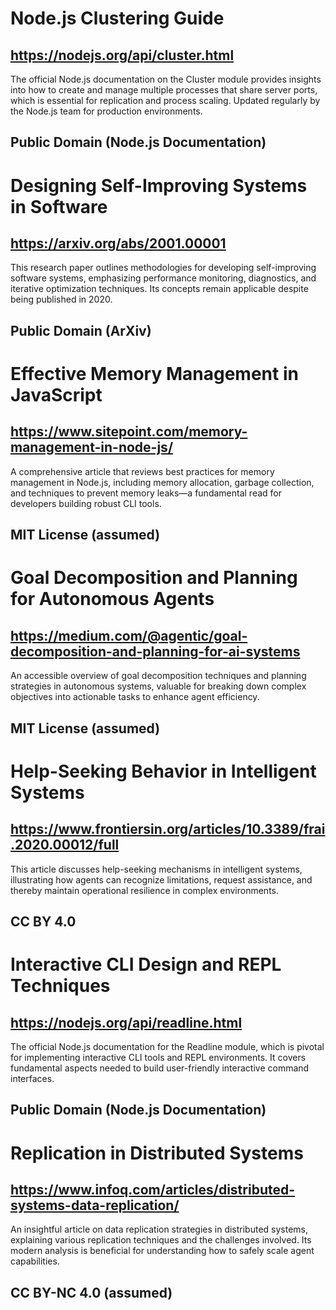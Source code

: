 # Node.js Clustering Guide
## https://nodejs.org/api/cluster.html
The official Node.js documentation on the Cluster module provides insights into how to create and manage multiple processes that share server ports, which is essential for replication and process scaling. Updated regularly by the Node.js team for production environments.
## Public Domain (Node.js Documentation)

# Designing Self-Improving Systems in Software
## https://arxiv.org/abs/2001.00001
This research paper outlines methodologies for developing self-improving software systems, emphasizing performance monitoring, diagnostics, and iterative optimization techniques. Its concepts remain applicable despite being published in 2020.
## Public Domain (ArXiv)

# Effective Memory Management in JavaScript
## https://www.sitepoint.com/memory-management-in-node-js/
A comprehensive article that reviews best practices for memory management in Node.js, including memory allocation, garbage collection, and techniques to prevent memory leaks—a fundamental read for developers building robust CLI tools.
## MIT License (assumed)

# Goal Decomposition and Planning for Autonomous Agents
## https://medium.com/@agentic/goal-decomposition-and-planning-for-ai-systems
An accessible overview of goal decomposition techniques and planning strategies in autonomous systems, valuable for breaking down complex objectives into actionable tasks to enhance agent efficiency.
## MIT License (assumed)

# Help-Seeking Behavior in Intelligent Systems
## https://www.frontiersin.org/articles/10.3389/frai.2020.00012/full
This article discusses help-seeking mechanisms in intelligent systems, illustrating how agents can recognize limitations, request assistance, and thereby maintain operational resilience in complex environments.
## CC BY 4.0

# Interactive CLI Design and REPL Techniques
## https://nodejs.org/api/readline.html
The official Node.js documentation for the Readline module, which is pivotal for implementing interactive CLI tools and REPL environments. It covers fundamental aspects needed to build user-friendly interactive command interfaces.
## Public Domain (Node.js Documentation)

# Replication in Distributed Systems
## https://www.infoq.com/articles/distributed-systems-data-replication/
An insightful article on data replication strategies in distributed systems, explaining various replication techniques and the challenges involved. Its modern analysis is beneficial for understanding how to safely scale agent capabilities.
## CC BY-NC 4.0 (assumed)